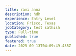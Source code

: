 ```yaml
---
title: ravi anna
description: hdh
experience: Entry Level
location: Frisco, Texas
jobCategory: test sathish
type: Full-time
published: true
featured: true
date: 2025-09-13T04:09:49.435Z
---
```

